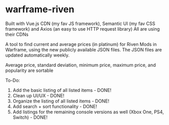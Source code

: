 # warframe-riven

Built with Vue.js CDN (my fav JS framework), Semantic UI (my fav CSS framework) and Axios (an easy to use HTTP request library)
All are using their CDNs

A tool to find current and average prices (in platinum) for Riven Mods in Warframe, using the new publicly available JSON files.
The JSON files are updated automatically weekly.

Average price, standard deviation, minimum price, maximum price, and popularity are sortable

To-Do:
1. Add the basic listing of all listed items - DONE!
2. Clean up UI/UX - DONE!
3. Organize the listing of all listed items - DONE!
4. Add search + sort functionality - DONE!
5. Add listings for the remaining console versions as well (Xbox One, PS4, Switch) - DONE!
